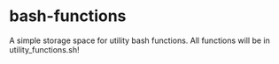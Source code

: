 # bash-functions

A simple storage space for utility bash functions. 
All functions will be in utility_functions.sh!
